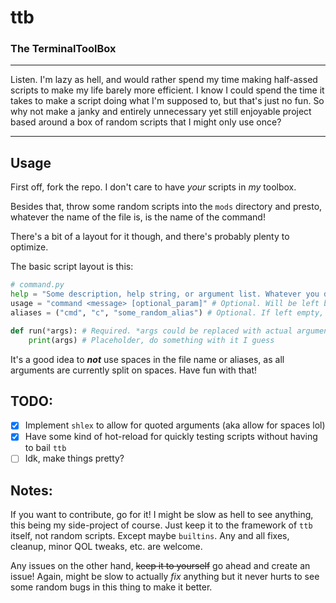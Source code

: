 # ttb
### The TerminalToolBox
---
Listen. I'm lazy as hell, and would rather spend my time making half-assed scripts to make my life
barely more efficient. I know I could spend the time it takes to make a script doing what I'm supposed
to, but that's just no fun. So why not make a janky and entirely unnecessary yet still enjoyable
project based around a box of random scripts that I might only use once?

---

## Usage

First off, fork the repo. I don't care to have *your* scripts in *my* toolbox.

Besides that, throw some random scripts into the `mods` directory and presto, whatever the name
of the file is, is the name of the command!

There's a bit of a layout for it though, and there's probably plenty to optimize.

The basic script layout is this:


```python
# command.py
help = "Some description, help string, or argument list. Whatever you decide." # Optional. Will be left blank if it doesn't exist
usage = "command <message> [optional_param]" # Optional. Will be left blank if it doesn't exist. Good idea to have though.
aliases = ("cmd", "c", "some_random_alias") # Optional. If left empty, it can only be run from the name of the file.

def run(*args): # Required. *args could be replaced with actual argument names
    print(args) # Placeholder, do something with it I guess
```
It's a good idea to __*not*__ use spaces in the file name or aliases, as all arguments are currently split on spaces.
Have fun with that!

## TODO:
- [X] Implement `shlex` to allow for quoted arguments (aka allow for spaces lol)
- [X] Have some kind of hot-reload for quickly testing scripts without having to bail `ttb`
- [ ] Idk, make things pretty?

## Notes:

If you want to contribute, go for it! I might be slow as hell to see anything, this being my side-project of course.
Just keep it to the framework of `ttb` itself, not random scripts. Except maybe `builtins`.
Any and all fixes, cleanup, minor QOL tweaks, etc. are welcome.

Any issues on the other hand, ~~keep it to yourself~~ go ahead and create an issue! Again, might be slow to actually *fix* anything
but it never hurts to see some random bugs in this thing to make it better.
